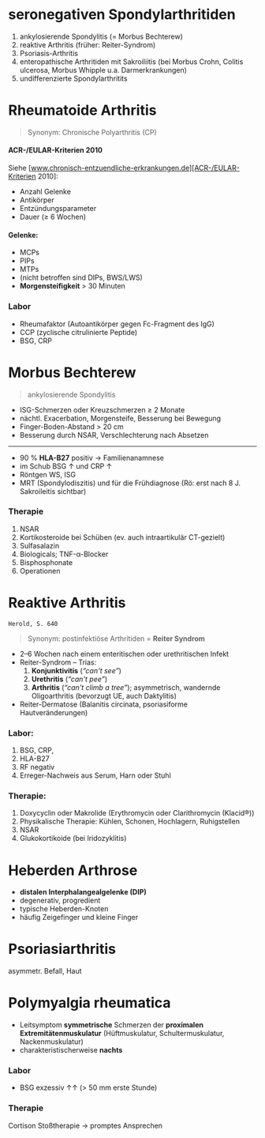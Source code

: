 # seronegativen Spondylarthritiden
1. ankylosierende Spondylitis (= Morbus Bechterew)2. reaktive Arthritis (früher: Reiter-Syndrom)3. Psoriasis-Arthritis4. enteropathische Arthritiden mit Sakroiliitis (bei Morbus Crohn, Colitis ulcerosa, Morbus Whipple u.a. Darmerkrankungen) 
5. undifferenzierte Spondylarthritits

# Rheumatoide Arthritis

> Synonym: Chronische Polyarthritis (CP)

#### ACR-/EULAR-Kriterien 2010

Siehe [www.chronisch-entzuendliche-erkrankungen.de][ACR-/EULAR-Kriterien 2010]:

-  Anzahl Gelenke
-  Antikörper
-  Entzündungsparameter
-  Dauer (≥ 6 Wochen)

[ACR-/EULAR-Kriterien 2010]: http://www.chronisch-entzuendliche-erkrankungen.de/rheumatoide-arthritis-acr-eular-klassifikationskriterien/

#### Gelenke: 
- MCPs
- PIPs
- MTPs
- (nicht betroffen sind DIPs, BWS/LWS)
- **Morgensteifigkeit** > 30 Minuten

### Labor

- Rheumafaktor (Autoantikörper gegen Fc-Fragment des IgG)
- CCP (zyclische citrulinierte Peptide)
- BSG, CRP

# Morbus Bechterew

> ankylosierende Spondylitis

- ISG-Schmerzen oder Kreuzschmerzen ≥ 2 Monate
- nächtl. Exacerbation, Morgensteife, Besserung bei Bewegung
- Finger-Boden-Abstand > 20 cm
- Besserung durch NSAR, Verschlechterung nach Absetzen

----

- 90 % **HLA-B27** positiv → Familienanamnese
- im Schub BSG ↑ und CRP ↑
- Röntgen WS, ISG- MRT (Spondylodiszitis) und für die Frühdiagnose (Rö: erst nach 8 J. Sakroileitis sichtbar)
### Therapie
1. NSAR
2. Kortikosteroide bei Schüben (ev. auch intraartikulär CT-gezielt)3. Sulfasalazin4. Biologicals; TNF-α-Blocker
5. Bisphosphonate
6. Operationen

# Reaktive Arthritis

`Herold, S. 640`

> Synonym: postinfektiöse Arthritiden = **Reiter Syndrom**- 2–6 Wochen nach einem enteritischen oder urethritischen Infekt- Reiter-Syndrom – Trias:	1. **Konjunktivitis** (*“can't see”*)	2. **Urethritis** (*“can't pee”*)	3. **Arthritis** (*“can't climb a tree”*); asymmetrisch, wandernde Oligoarthritis (bevorzugt UE, auch Daktylitis)
- Reiter-Dermatose (Balanitis circinata, psoriasiforme Hautveränderungen)

### Labor:1. BSG, CRP,2. HLA-B27
3. RF negativ4. Erreger-Nachweis aus Serum, Harn oder Stuhl
### Therapie:1. Doxycyclin oder Makrolide (Erythromycin oder Clarithromycin (Klacid®))2. Physikalische Therapie: Kühlen, Schonen, Hochlagern, Ruhigstellen3. NSAR4. Glukokortikoide (bei Iridozyklitis)
# Heberden Arthrose

- **distalen Interphalangealgelenke (DIP)**
- degenerativ, progredient
- typische Heberden-Knoten
- häufig Zeigefinger und kleine Finger

# Psoriasiarthritis

asymmetr. Befall, Haut

# Polymyalgia rheumatica

- Leitsymptom **symmetrische** Schmerzen der **proximalen Extremitätenmuskulatur** (Hüftmuskulatur, Schultermuskulatur, Nackenmuskulatur)
- charakteristischerweise **nachts**

### Labor

- BSG exzessiv ↑↑ (> 50 mm erste Stunde)

### Therapie

Cortison Stoßtherapie → promptes Ansprechen